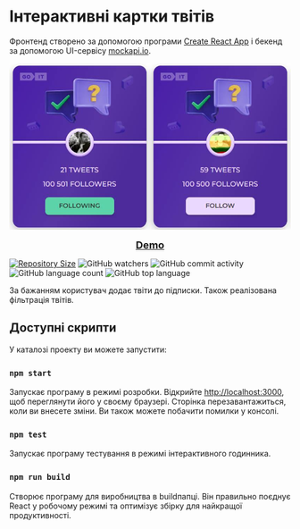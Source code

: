 # Інтерактивні картки твітів

Фронтенд створено за допомогою програми [Create React App](https://github.com/facebook/create-react-app) і бекенд за допомогою UI-сервісу [mockapi.io](https://mockapi.io/).

![screenshot](https://github.com/GoDmitrAn/tweets-test/blob/main/screen.jpg)

<p align="center">
  <a href="https://godmitran.github.io/tweets-test" style="font-size: 18px"><b>Demo</b></a>
</p>

[![Repository Size](https://img.shields.io/github/repo-size/GoDmitrAn/tweets-test?style=<style>&color=<color>)](https://github.com/GoDmitrAn/tweets-test)
![GitHub watchers](https://img.shields.io/github/watchers/GoDmitrAn/tweets-test?style=social)
![GitHub commit activity](https://img.shields.io/github/commit-activity/w/GoDmitrAn/tweets-test)
![GitHub language count](https://img.shields.io/github/languages/count/GoDmitrAn/tweets-test)
![GitHub top language](https://img.shields.io/github/languages/top/GoDmitrAn/tweets-test)

За бажанням користувач додає твіти до підписки. Також реалізована фільтрація твітів.

## Доступні скрипти

У каталозі проекту ви можете запустити:

### `npm start`

Запускає програму в режимі розробки.
Відкрийте [http://localhost:3000](http://localhost:3000), щоб переглянути його у своєму браузері.
Сторінка перезавантажиться, коли ви внесете зміни.
Ви також можете побачити помилки у консолі.

### `npm test`

Запускає програму тестування в режимі інтерактивного годинника.

### `npm run build`

Створює програму для виробництва в buildпапці.
Він правильно поєднує React у робочому режимі та оптимізує збірку для найкращої продуктивності.
